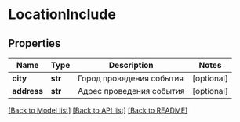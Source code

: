 # LocationInclude

## Properties
Name | Type | Description | Notes
------------ | ------------- | ------------- | -------------
**city** | **str** | Город проведения события | [optional] 
**address** | **str** | Адрес проведения события | [optional] 

[[Back to Model list]](../README.md#documentation-for-models) [[Back to API list]](../README.md#documentation-for-api-endpoints) [[Back to README]](../README.md)

